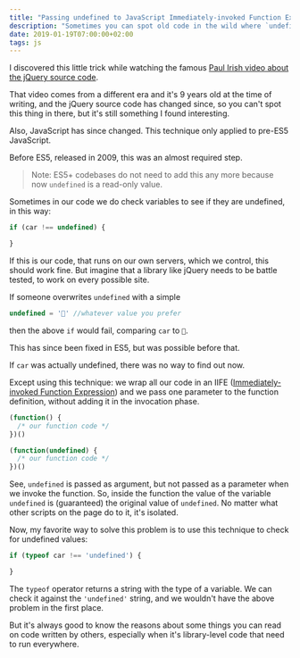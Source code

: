 ```yaml
---
title: "Passing undefined to JavaScript Immediately-invoked Function Expressions"
description: "Sometimes you can spot old code in the wild where `undefined` is passed to a function. Why?"
date: 2019-01-19T07:00:00+02:00
tags: js
---
```


I discovered this little trick while watching the famous [Paul Irish video about the jQuery source code](https://www.youtube.com/watch?v=i_qE1iAmjFg).

That video comes from a different era and it's 9 years old at the time of writing, and the jQuery source code has changed since, so you can't spot this thing in there, but it's still something I found interesting.

Also, JavaScript has since changed. This technique only applied to pre-ES5 JavaScript.

Before ES5, released in 2009, this was an almost required step.

> Note: ES5+ codebases do not need to add this any more because now `undefined` is a read-only value.

Sometimes in our code we do check variables to see if they are undefined, in this way:

```js
if (car !== undefined) {

}
```

If this is our code, that runs on our own servers, which we control, this should work fine. But imagine that a library like jQuery needs to be battle tested, to work on every possible site.

If someone overwrites `undefined` with a simple

```js
undefined = '🤔' //whatever value you prefer
```

then the above `if` would fail, comparing `car` to `🤔`.

This has since been fixed in ES5, but was possible before that.

If `car` was actually undefined, there was no way to find out now.

Except using this technique: we wrap all our code in an IIFE ([Immediately-invoked Function Expression](/javascript-iife/)) and we pass one parameter to the function definition, without adding it in the invocation phase.

```js
(function() {
  /* our function code */
})()
```

```js
(function(undefined) {
  /* our function code */
})()
```

See, `undefined` is passed as argument, but not passed as a parameter when we invoke the function. So, inside the function the value of the variable `undefined` is (guaranteed) the original value of `undefined`. No matter what other scripts on the page do to it, it's isolated.

Now, my favorite way to solve this problem is to use this technique to check for undefined values:

```js
if (typeof car !== 'undefined') {

}
```

The `typeof` operator returns a string with the type of a variable. We can check it against the `'undefined'` string, and we wouldn't have the above problem in the first place.

But it's always good to know the reasons about some things you can read on code written by others, especially when it's library-level code that need to run everywhere.